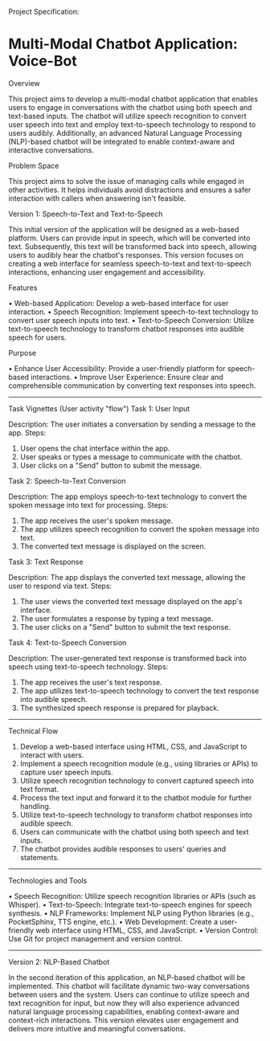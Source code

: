 
Project Specification: 
# Multi-Modal Chatbot Application: Voice-Bot

Overview

This project aims to develop a multi-modal chatbot application that enables users to engage in conversations with the chatbot using both speech and text-based inputs. The chatbot will utilize speech recognition to convert user speech into text and employ text-to-speech technology to respond to users audibly. Additionally, an advanced Natural Language Processing (NLP)-based chatbot will be integrated to enable context-aware and interactive conversations.

Problem Space

This project aims to solve the issue of managing calls while engaged in other activities. It helps individuals avoid distractions and ensures a safer interaction with callers when answering isn't feasible.

Version 1: Speech-to-Text and Text-to-Speech

This initial version of the application will be designed as a web-based platform. Users can provide input in speech, which will be converted into text. Subsequently, this text will be transformed back into speech, allowing users to audibly hear the chatbot's responses. This version focuses on creating a web interface for seamless speech-to-text and text-to-speech interactions, enhancing user engagement and accessibility.

Features

•	Web-based Application: Develop a web-based interface for user interaction.
•	Speech Recognition: Implement speech-to-text technology to convert user speech inputs into text.
•	Text-to-Speech Conversion: Utilize text-to-speech technology to transform chatbot responses into audible speech for users.

Purpose

•	Enhance User Accessibility: Provide a user-friendly platform for speech-based interactions.
•	Improve User Experience: Ensure clear and comprehensible communication by converting text responses into speech.

-------------------------------------------------------------------------------------
Task Vignettes (User activity "flow")
Task 1: User Input

Description: The user initiates a conversation by sending a message to the app.
Steps:
1.	User opens the chat interface within the app.
2.	User speaks or types a message to communicate with the chatbot.
3.	User clicks on a "Send" button to submit the message.

Task 2: Speech-to-Text Conversion

Description: The app employs speech-to-text technology to convert the spoken message into text for processing.
Steps:
1.	The app receives the user's spoken message.
2.	The app utilizes speech recognition to convert the spoken message into text.
3.	The converted text message is displayed on the screen.

Task 3: Text Response

Description: The app displays the converted text message, allowing the user to respond via text.
Steps:
1.	The user views the converted text message displayed on the app's interface.
2.	The user formulates a response by typing a text message.
3.	The user clicks on a "Send" button to submit the text response.

Task 4: Text-to-Speech Conversion

Description: The user-generated text response is transformed back into speech using text-to-speech technology.
Steps:
1.	The app receives the user's text response.
2.	The app utilizes text-to-speech technology to convert the text response into audible speech.
3.	The synthesized speech response is prepared for playback.

-------------------------------------------------------------------------------------
Technical Flow

1.	Develop a web-based interface using HTML, CSS, and JavaScript to interact with users.
2.	Implement a speech recognition module (e.g., using libraries or APIs) to capture user speech inputs.
3.	Utilize speech recognition technology to convert captured speech into text format.
4.	Process the text input and forward it to the chatbot module for further handling.
5.	Utilize text-to-speech technology to transform chatbot responses into audible speech.
6.	Users can communicate with the chatbot using both speech and text inputs.
7.	The chatbot provides audible responses to users' queries and statements.

-------------------------------------------------------------------------------------
Technologies and Tools

•	Speech Recognition: Utilize speech recognition libraries or APIs (such as Whisper).
•	Text-to-Speech: Integrate text-to-speech engines for speech synthesis.
•	NLP Frameworks: Implement NLP using Python libraries (e.g., PocketSphinx, TTS engine, etc.).
•	Web Development: Create a user-friendly web interface using HTML, CSS, and JavaScript.
•	Version Control: Use Git for project management and version control.

-------------------------------------------------------------------------------------
Version 2: NLP-Based Chatbot

In the second iteration of this application, an NLP-based chatbot will be implemented. This chatbot will facilitate dynamic two-way conversations between users and the system. Users can continue to utilize speech and text recognition for input, but now they will also experience advanced natural language processing capabilities, enabling context-aware and context-rich interactions. This version elevates user engagement and delivers more intuitive and meaningful conversations.



